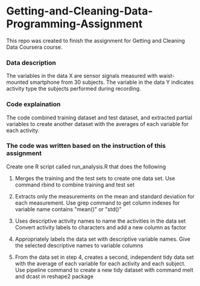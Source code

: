 # Getting-and-Cleaning-Data-Programming-Assignment

This repo was created to finish the assignment for Getting and Cleaning Data Coursera course.

### Data description
The variables in the data X are sensor signals measured with waist-mounted smartphone from 30 subjects. The variable in the data Y indicates activity type the subjects performed during recording.

### Code explaination
The code combined training dataset and test dataset,  and extracted partial variables to create another dataset with the averages of each variable for each activity.

### The code was written based on the instruction of this assignment

Create one R script called run_analysis.R that does the following

1. Merges the training and the test sets to create one data set.
Use command rbind to combine training and test set

2. Extracts only the measurements on the mean and standard deviation for each measurement.
Use grep command to get column indexes for variable name contains "mean()" or "std()"

3. Uses descriptive activity names to name the activities in the data set
Convert activity labels to characters and add a new column as factor

4. Appropriately labels the data set with descriptive variable names.
Give the selected descriptive names to variable columns

5. From the data set in step 4, creates a second, independent tidy data set with the average of each variable for each activity and each subject.
Use pipeline command to create a new tidy dataset with command melt and dcast in reshape2 package
